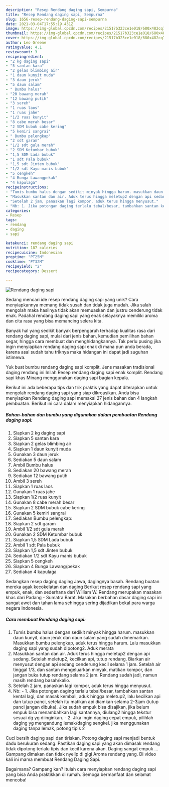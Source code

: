 ```yaml
---
description: "Resep Rendang daging sapi, Sempurna"
title: "Resep Rendang daging sapi, Sempurna"
slug: 1656-resep-rendang-daging-sapi-sempurna
date: 2021-03-04T17:55:19.431Z
image: https://img-global.cpcdn.com/recipes/21517b323ce1e018/680x482cq70/rendang-daging-sapi-foto-resep-utama.jpg
thumbnail: https://img-global.cpcdn.com/recipes/21517b323ce1e018/680x482cq70/rendang-daging-sapi-foto-resep-utama.jpg
cover: https://img-global.cpcdn.com/recipes/21517b323ce1e018/680x482cq70/rendang-daging-sapi-foto-resep-utama.jpg
author: Leo Greene
ratingvalue: 4.1
reviewcount: 3
recipeingredient:
- "2 kg daging sapi"
- "5 santan kara"
- "2 gelas blimbing air"
- "1 daun kunyit muda"
- "3 daun jeruk"
- "5 daun salam"
- " Bumbu halus"
- "20 bawang merah"
- "12 bawang putih"
- "3 sereh"
- "1 ruas laos"
- "1 ruas jahe"
- "1/2 ruas kunyit"
- "8 cabe merah besar"
- "2 SDM bubuk cabe kering"
- "5 kemiri sangrai"
- " Bumbu pelengkap"
- "2 sdt garam"
- "1/2 sdt gula merah"
- "2 SDM Ketumbar bubuk"
- "1,5 SDM Lada bubuk"
- "1 sdt Pala bubuk"
- "1,5 sdt Jinten bubuk"
- "1/2 sdt Kayu manis bubuk"
- "5 cengkeh"
- "4 Bunga Lawangpekak"
- "4 kapulaga"
recipeinstructions:
- "Tumis bumbu halus dengan sedikit minyak hingga harum. masukkan daun kunyit, daun jeruk dan daun salam yang sudah dimemarkan. Masukkan bumbu pelengkap, aduk terus hingga harum. Lalu masukkan daging sapi yang sudah dipotong2. Aduk merata"
- "Masukkan santan dan air. Aduk terus hingga meletup2 dengan api sedang. Setelah meletup2, kecilkan api, tutup rendang. Biarkan air menyusut dengan api sedang cenderung kecil selama 1 jam. Setelah air tinggal 1/3, dan santan mengeluarkan minyak, matikan kompor, dan jangan buka tutup rendang selama 2 jam. Rendang sudah jadi, namun masih rendang basah/kalio."
- "Setelah 2 jam, panaskan lagi kompor, aduk terus hingga menyusut."
- "Nb: 1. Jika potongan daging terlalu tebal/besar, tambahkan santan kental lagi, dan masak kembali, aduk hingga meletup2, lalu kecilkan api dan tutup panci, setelah itu matikan api diamkan selama 2-3jam (tutup panci jangan dibuka). Jika sudah empuk bisa disajikan, jika belum empuk bisa menambahkan lagi santannya, diulang2 hingga tekstur sesuai dg yg diinginkan. 2. Jika ingin daging cepat empuk, pilihlah daging yg mengandung lemak/daging sengkel. jika menggunakan daging tanpa lemak, potong tipis 2"
categories:
- Resep
tags:
- rendang
- daging
- sapi

katakunci: rendang daging sapi 
nutrition: 187 calories
recipecuisine: Indonesian
preptime: "PT25M"
cooktime: "PT32M"
recipeyield: "2"
recipecategory: Dessert

---
```



![Rendang daging sapi](https://img-global.cpcdn.com/recipes/21517b323ce1e018/680x482cq70/rendang-daging-sapi-foto-resep-utama.jpg)

Sedang mencari ide resep rendang daging sapi yang unik? Cara menyiapkannya memang tidak susah dan tidak juga mudah. Jika salah mengolah maka hasilnya tidak akan memuaskan dan justru cenderung tidak enak. Padahal rendang daging sapi yang enak selayaknya memiliki aroma dan cita rasa yang bisa memancing selera kita.

Banyak hal yang sedikit banyak berpengaruh terhadap kualitas rasa dari rendang daging sapi, mulai dari jenis bahan, kemudian pemilihan bahan segar, hingga cara membuat dan menghidangkannya. Tak perlu pusing jika ingin menyiapkan rendang daging sapi enak di mana pun anda berada, karena asal sudah tahu triknya maka hidangan ini dapat jadi suguhan istimewa.

Yuk buat bumbu rendang daging sapi komplit. Jens masakan tradisional daging rendang ini Inilah Resep rendang daging sapi enak komplit. Rendang sapi khas Minang menggunakan daging sapi bagian kepala.


Berikut ini ada beberapa tips dan trik praktis yang dapat diterapkan untuk mengolah rendang daging sapi yang siap dikreasikan. Anda bisa menyiapkan Rendang daging sapi memakai 27 jenis bahan dan 4 langkah pembuatan. Berikut ini cara dalam menyiapkan hidangannya.

<!--inarticleads1-->

##### Bahan-bahan dan bumbu yang digunakan dalam pembuatan Rendang daging sapi:

1. Siapkan 2 kg daging sapi
1. Siapkan 5 santan kara
1. Siapkan 2 gelas blimbing air
1. Siapkan 1 daun kunyit muda
1. Gunakan 3 daun jeruk
1. Sediakan 5 daun salam
1. Ambil  Bumbu halus
1. Sediakan 20 bawang merah
1. Sediakan 12 bawang putih
1. Ambil 3 sereh
1. Siapkan 1 ruas laos
1. Gunakan 1 ruas jahe
1. Siapkan 1/2 ruas kunyit
1. Gunakan 8 cabe merah besar
1. Siapkan 2 SDM bubuk cabe kering
1. Gunakan 5 kemiri sangrai
1. Sediakan  Bumbu pelengkap:
1. Siapkan 2 sdt garam
1. Ambil 1/2 sdt gula merah
1. Gunakan 2 SDM Ketumbar bubuk
1. Siapkan 1,5 SDM Lada bubuk
1. Ambil 1 sdt Pala bubuk
1. Siapkan 1,5 sdt Jinten bubuk
1. Sediakan 1/2 sdt Kayu manis bubuk
1. Siapkan 5 cengkeh
1. Siapkan 4 Bunga Lawang/pekak
1. Sediakan 4 kapulaga


Sedangkan resep daging daging Jawa, dagingnya basah. Rendang buatan mereka agak kecokelatan dan daging Berikut resep rendang sapi yang empuk, enak, dan sederhana dari William W. Rendang merupakan masakan khas dari Padang - Sumatra Barat. Masakan berbahan dasar daging sapi ini sangat awet dan tahan lama sehingga sering dijadikan bekal para warga negara Indonesia. 

<!--inarticleads2-->

##### Cara membuat Rendang daging sapi:

1. Tumis bumbu halus dengan sedikit minyak hingga harum. masukkan daun kunyit, daun jeruk dan daun salam yang sudah dimemarkan. Masukkan bumbu pelengkap, aduk terus hingga harum. Lalu masukkan daging sapi yang sudah dipotong2. Aduk merata
1. Masukkan santan dan air. Aduk terus hingga meletup2 dengan api sedang. Setelah meletup2, kecilkan api, tutup rendang. Biarkan air menyusut dengan api sedang cenderung kecil selama 1 jam. Setelah air tinggal 1/3, dan santan mengeluarkan minyak, matikan kompor, dan jangan buka tutup rendang selama 2 jam. Rendang sudah jadi, namun masih rendang basah/kalio.
1. Setelah 2 jam, panaskan lagi kompor, aduk terus hingga menyusut.
1. Nb: - 1. Jika potongan daging terlalu tebal/besar, tambahkan santan kental lagi, dan masak kembali, aduk hingga meletup2, lalu kecilkan api dan tutup panci, setelah itu matikan api diamkan selama 2-3jam (tutup panci jangan dibuka). Jika sudah empuk bisa disajikan, jika belum empuk bisa menambahkan lagi santannya, diulang2 hingga tekstur sesuai dg yg diinginkan. - 2. Jika ingin daging cepat empuk, pilihlah daging yg mengandung lemak/daging sengkel. jika menggunakan daging tanpa lemak, potong tipis 2


Cuci bersih daging sapi dan tiriskan. Potong daging sapi menjadi bentuk dadu berukuran sedang. Pastikan daging sapi yang akan dimasak rendang tidak dipotong terlalu tipis dan kecil karena akan. Daging sangat empuk … Gampang dimakan dan tidak nyelip di gigi Aroma rendang yang. Di video kali ini mama membuat Rendang Daging Sapi. 

Bagaimana? Gampang kan? Itulah cara menyiapkan rendang daging sapi yang bisa Anda praktikkan di rumah. Semoga bermanfaat dan selamat mencoba!
